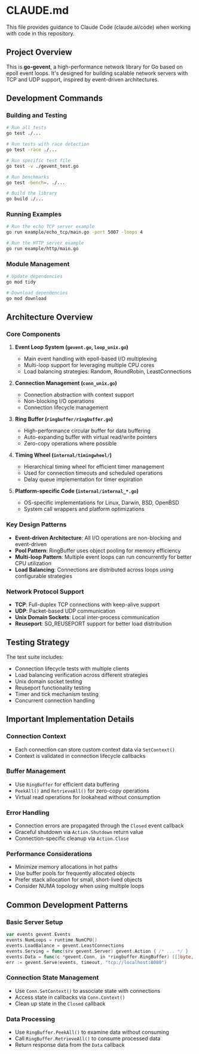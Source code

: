 # CLAUDE.md

This file provides guidance to Claude Code (claude.ai/code) when working with code in this repository.

## Project Overview

This is **go-gevent**, a high-performance network library for Go based on epoll event loops. It's designed for building scalable network servers with TCP and UDP support, inspired by event-driven architectures.

## Development Commands

### Building and Testing
```bash
# Run all tests
go test ./...

# Run tests with race detection
go test -race ./...

# Run specific test file
go test -v ./gevent_test.go

# Run benchmarks
go test -bench=. ./...

# Build the library
go build ./...
```

### Running Examples
```bash
# Run the echo TCP server example
go run example/echo_tcp/main.go -port 5007 -loops 4

# Run the HTTP server example
go run example/http/main.go
```

### Module Management
```bash
# Update dependencies
go mod tidy

# Download dependencies
go mod download
```

## Architecture Overview

### Core Components

1. **Event Loop System (`gevent.go`, `loop_unix.go`)**
   - Main event handling with epoll-based I/O multiplexing
   - Multi-loop support for leveraging multiple CPU cores
   - Load balancing strategies: Random, RoundRobin, LeastConnections

2. **Connection Management (`conn_unix.go`)**
   - Connection abstraction with context support
   - Non-blocking I/O operations
   - Connection lifecycle management

3. **Ring Buffer (`ringbuffer/ringbuffer.go`)**
   - High-performance circular buffer for data buffering
   - Auto-expanding buffer with virtual read/write pointers
   - Zero-copy operations where possible

4. **Timing Wheel (`internal/timingwheel/`)**
   - Hierarchical timing wheel for efficient timer management
   - Used for connection timeouts and scheduled operations
   - Delay queue implementation for timer expiration

5. **Platform-specific Code (`internal/internal_*.go`)**
   - OS-specific implementations for Linux, Darwin, BSD, OpenBSD
   - System call wrappers and platform optimizations

### Key Design Patterns

- **Event-driven Architecture**: All I/O operations are non-blocking and event-driven
- **Pool Pattern**: RingBuffer uses object pooling for memory efficiency
- **Multi-loop Pattern**: Multiple event loops can run concurrently for better CPU utilization
- **Load Balancing**: Connections are distributed across loops using configurable strategies

### Network Protocol Support

- **TCP**: Full-duplex TCP connections with keep-alive support
- **UDP**: Packet-based UDP communication
- **Unix Domain Sockets**: Local inter-process communication
- **Reuseport**: SO_REUSEPORT support for better load distribution

## Testing Strategy

The test suite includes:
- Connection lifecycle tests with multiple clients
- Load balancing verification across different strategies
- Unix domain socket testing
- Reuseport functionality testing
- Timer and tick mechanism testing
- Concurrent connection handling

## Important Implementation Details

### Connection Context
- Each connection can store custom context data via `SetContext()`
- Context is validated in connection lifecycle callbacks

### Buffer Management
- Use `RingBuffer` for efficient data buffering
- `PeekAll()` and `RetrieveAll()` for zero-copy operations
- Virtual read operations for lookahead without consumption

### Error Handling
- Connection errors are propagated through the `Closed` event callback
- Graceful shutdown via `Action.Shutdown` return value
- Connection-specific cleanup via `Action.Close`

### Performance Considerations
- Minimize memory allocations in hot paths
- Use buffer pools for frequently allocated objects
- Prefer stack allocation for small, short-lived objects
- Consider NUMA topology when using multiple loops

## Common Development Patterns

### Basic Server Setup
```go
var events gevent.Events
events.NumLoops = runtime.NumCPU()
events.LoadBalance = gevent.LeastConnections
events.Serving = func(srv gevent.Server) gevent.Action { /* ... */ }
events.Data = func(c *gevent.Conn, in *ringbuffer.RingBuffer) ([]byte, gevent.Action) { /* ... */ }
err := gevent.Serve(events, timeout, "tcp://localhost:8080")
```

### Connection State Management
- Use `Conn.SetContext()` to associate state with connections
- Access state in callbacks via `Conn.Context()`
- Clean up state in the `Closed` callback

### Data Processing
- Use `RingBuffer.PeekAll()` to examine data without consuming
- Call `RingBuffer.RetrieveAll()` to consume processed data
- Return response data from the `Data` callback